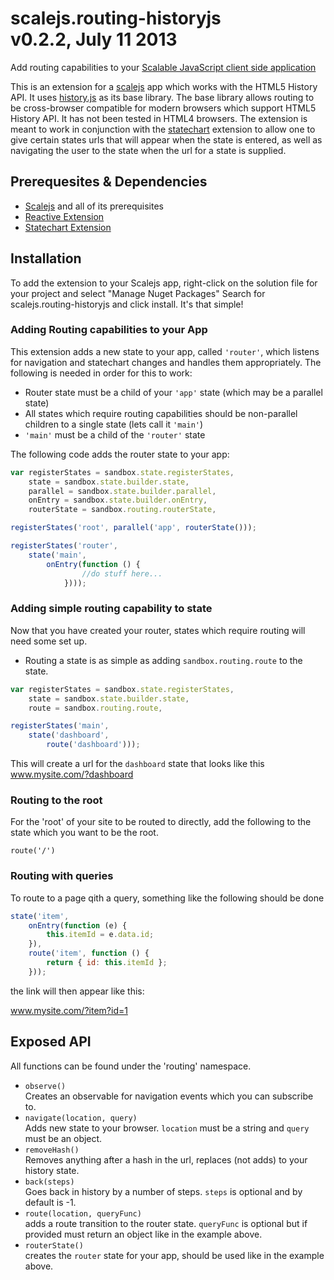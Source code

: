 scalejs.routing-historyjs <br/> v0.2.2, July 11 2013
==================
Add routing capabilities to your [Scalable JavaScript client side application](https://github.com/lisovin/scalejs)

This is an extension for a [scalejs](https://github.com/lisovin/scalejs) app which works with the HTML5 History API.
It uses [history.js](https://github.com/browserstate/history.js) as its base library. The base library allows routing
to be cross-browser compatible for modern browsers which support HTML5 History API. It has not been tested in HTML4 browsers.
The extension is meant to work in conjunction with the [statechart](https://github.com/lisovin/scalejs.statechart-scion) 
extension to allow one to give certain states urls that will appear when the state is entered, as well as navigating
the user to the state when the url for a state is supplied.

## Prerequesites & Dependencies  

- [Scalejs](https://github.com/lisovin/scalejs) and all of its prerequisites 
- [Reactive Extension](https://github.com/lisovin/scalejs.reactive) 
- [Statechart Extension](https://github.com/lisovin/scalejs.statechart-scion) 

## Installation

To add the extension to your Scalejs app, right-click on the solution file for your project and select "Manage Nuget Packages"
Search for scalejs.routing-historyjs and click install. It's that simple!

### Adding Routing capabilities to your App

This extension adds a new state to your app, called `'router'`, which listens for navigation and statechart changes and handles them appropriately.
The following is needed in order for this to work:

- Router state must be a child of your `'app'` state (which may be a parallel state)
- All states which require routing capabilities should be non-parallel children to a single state (lets call it `'main'`)
- `'main'` must be a child of the `'router'` state

The following code adds the router state to your app:

``` javascript
var registerStates = sandbox.state.registerStates,
    state = sandbox.state.builder.state,
    parallel = sandbox.state.builder.parallel,
    onEntry = sandbox.state.builder.onEntry,
    routerState = sandbox.routing.routerState,

registerStates('root', parallel('app', routerState())); 

registerStates('router',
    state('main',
        onEntry(function () {
				//do stuff here...
			})));
```

### Adding simple routing capability to state

Now that you have created your router, states which require routing will need some set up.

- Routing a state is as simple as adding `sandbox.routing.route` to the state.

``` javascript
var registerStates = sandbox.state.registerStates,
    state = sandbox.state.builder.state,
    route = sandbox.routing.route,

registerStates('main',
    state('dashboard',
        route('dashboard')));
```

This will create a url for the `dashboard` state that looks like this
www.mysite.com/?dashboard

### Routing to the root

For the 'root' of your site to be routed to directly, add the following to the state which you want to be the root.

`route('/')`

### Routing with queries

To route to a page qith a query, something like the following should be done


``` javascript
state('item',
    onEntry(function (e) {
        this.itemId = e.data.id;
    }),
    route('item', function () {
        return { id: this.itemId };
    }));
```

the link will then appear like this:

www.mysite.com/?item?id=1


## Exposed API

All functions can be found under the 'routing' namespace.

- `observe()` <br/> Creates an observable for navigation events which you can subscribe to.
- `navigate(location, query)` <br/> Adds new state to your browser. `location` must be a string and `query` must be an object.
- `removeHash()` <br/> Removes anything after a hash in the url, replaces (not adds) to your history state.
- `back(steps)` <br/> Goes back in history by a number of steps. `steps` is optional and by default is -1.
- `route(location, queryFunc)` <br/> adds a route transition to the router state. `queryFunc` is optional but if provided must return an object like in the example above.
- `routerState()` <br/> creates the `router` state for your app, should be used like in the example above.

